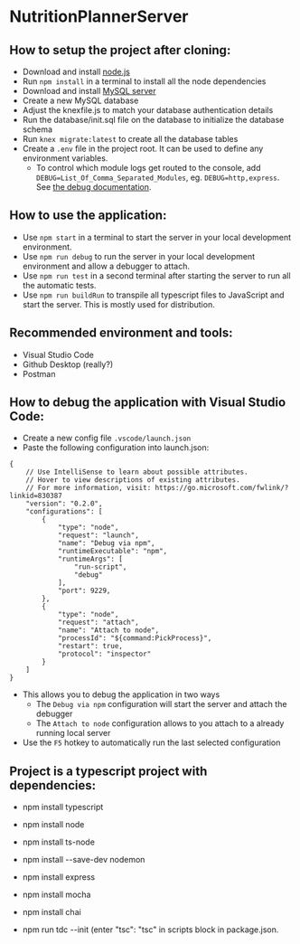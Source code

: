 # NutritionPlannerServer

## How to setup the project after cloning:
* Download and install [node.js](https://nodejs.org/)
* Run `npm install` in a terminal to install all the node dependencies
* Download and install [MySQL server](https://dev.mysql.com/downloads/mysql/)
* Create a new MySQL database
* Adjust the knexfile.js to match your database authentication details
* Run the database/init.sql file on the database to initialize the database schema
* Run `knex migrate:latest` to create all the database tables
* Create a `.env` file in the project root. It can be used to define any environment variables.
    * To control which module logs get routed to the console, add `DEBUG=List_Of_Comma_Separated_Modules`, eg. `DEBUG=http,express`. See [the debug documentation](https://www.npmjs.com/package/debug).

## How to use the application:
* Use `npm start` in a terminal to start the server in your local development environment.
* Use `npm run debug` to run the server in your local development environment and allow a debugger to attach.
* Use `npm run test` in a second terminal after starting the server to run all the automatic tests.
* Use `npm run buildRun` to transpile all typescript files to JavaScript and start the server. This is mostly used for distribution.

## Recommended environment and tools:
* Visual Studio Code 
* Github Desktop (really?)
* Postman

## How to debug the application with Visual Studio Code:
* Create a new config file `.vscode/launch.json`
* Paste the following configuration into launch.json:
```jsonc
{
    // Use IntelliSense to learn about possible attributes.
    // Hover to view descriptions of existing attributes.
    // For more information, visit: https://go.microsoft.com/fwlink/?linkid=830387
    "version": "0.2.0",
    "configurations": [
        {
            "type": "node",
            "request": "launch",
            "name": "Debug via npm",
            "runtimeExecutable": "npm",
            "runtimeArgs": [
                "run-script",
                "debug"
            ],
            "port": 9229,
        },
        {
            "type": "node",
            "request": "attach",
            "name": "Attach to node",
            "processId": "${command:PickProcess}",
            "restart": true,
            "protocol": "inspector"
        }
    ]
}
```
* This allows you to debug the application in two ways
    * The `Debug via npm` configuration will start the server and attach the debugger
    * The `Attach to node` configuration allows to you attach to a already running local server 
* Use the `F5` hotkey to automatically run the last selected configuration

## Project is a typescript project with dependencies:
* npm install typescript
* npm install node
* npm install ts-node
* npm install --save-dev nodemon
* npm install express
* npm install mocha
* npm install chai


* npm run tdc --init (enter "tsc": "tsc" in scripts block in package.json.
